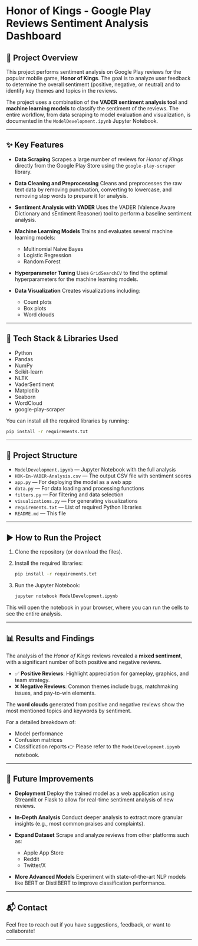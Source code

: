 # Honor of Kings - Google Play Reviews Sentiment Analysis Dashboard

## 📌 Project Overview

This project performs sentiment analysis on Google Play reviews for the popular mobile game, **Honor of Kings**. The goal is to analyze user feedback to determine the overall sentiment (positive, negative, or neutral) and to identify key themes and topics in the reviews.

The project uses a combination of the **VADER sentiment analysis tool** and **machine learning models** to classify the sentiment of the reviews. The entire workflow, from data scraping to model evaluation and visualization, is documented in the `ModelDevelopment.ipynb` Jupyter Notebook.

---

## ✨ Key Features

* **Data Scraping**
  Scrapes a large number of reviews for *Honor of Kings* directly from the Google Play Store using the `google-play-scraper` library.

* **Data Cleaning and Preprocessing**
  Cleans and preprocesses the raw text data by removing punctuation, converting to lowercase, and removing stop words to prepare it for analysis.

* **Sentiment Analysis with VADER**
  Uses the VADER (Valence Aware Dictionary and sEntiment Reasoner) tool to perform a baseline sentiment analysis.

* **Machine Learning Models**
  Trains and evaluates several machine learning models:

  * Multinomial Naive Bayes
  * Logistic Regression
  * Random Forest

* **Hyperparameter Tuning**
  Uses `GridSearchCV` to find the optimal hyperparameters for the machine learning models.

* **Data Visualization**
  Creates visualizations including:

  * Count plots
  * Box plots
  * Word clouds

---

## 🧰 Tech Stack & Libraries Used

* Python
* Pandas
* NumPy
* Scikit-learn
* NLTK
* VaderSentiment
* Matplotlib
* Seaborn
* WordCloud
* google-play-scraper

You can install all the required libraries by running:

```bash
pip install -r requirements.txt
```

---

## 📁 Project Structure

* `ModelDevelopment.ipynb` — Jupyter Notebook with the full analysis
* `HOK-En-VADER-Analysis.csv` — The output CSV file with sentiment scores
* `app.py` — For deploying the model as a web app
* `data.py` — For data loading and processing functions
* `filters.py` — For filtering and data selection
* `visualizations.py` — For generating visualizations
* `requirements.txt` — List of required Python libraries
* `README.md` — This file

---

## ▶️ How to Run the Project

1. Clone the repository (or download the files).

2. Install the required libraries:

   ```bash
   pip install -r requirements.txt
   ```

3. Run the Jupyter Notebook:

   ```bash
   jupyter notebook ModelDevelopment.ipynb
   ```

This will open the notebook in your browser, where you can run the cells to see the entire analysis.

---

## 📊 Results and Findings

The analysis of the *Honor of Kings* reviews revealed a **mixed sentiment**, with a significant number of both positive and negative reviews.

* ✅ **Positive Reviews**: Highlight appreciation for gameplay, graphics, and team strategy.
* ❌ **Negative Reviews**: Common themes include bugs, matchmaking issues, and pay-to-win elements.

The **word clouds** generated from positive and negative reviews show the most mentioned topics and keywords by sentiment.

For a detailed breakdown of:

* Model performance
* Confusion matrices
* Classification reports
  👉 Please refer to the `ModelDevelopment.ipynb` notebook.

---

## 🚀 Future Improvements

* **Deployment**
  Deploy the trained model as a web application using Streamlit or Flask to allow for real-time sentiment analysis of new reviews.

* **In-Depth Analysis**
  Conduct deeper analysis to extract more granular insights (e.g., most common praises and complaints).

* **Expand Dataset**
  Scrape and analyze reviews from other platforms such as:

  * Apple App Store
  * Reddit
  * Twitter/X

* **More Advanced Models**
  Experiment with state-of-the-art NLP models like BERT or DistilBERT to improve classification performance.

---

## 📬 Contact

Feel free to reach out if you have suggestions, feedback, or want to collaborate!

---

